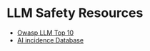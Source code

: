 # LLM Safety Resources

- [Owasp LLM Top 10](https://genai.owasp.org/llm-top-10/)
- [AI incidence Database](https://incidentdatabase.ai/)

